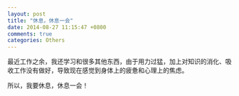 ```yaml
---
layout: post
title: "休息，休息一会"
date: 2014-08-27 11:15:47 +0800
comments: true
categories: Others
---
```


最近工作之余，我还学习和很多其他东西，由于用力过猛，加上对知识的消化、吸收工作没有做好，导致现在感觉到身体上的疲惫和心理上的焦虑。

所以，我要休息，休息一会！